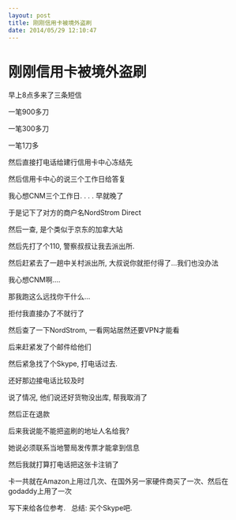 ```yaml
---
layout: post
title: 刚刚信用卡被境外盗刷
date: 2014/05/29 12:10:47
---
```


# 刚刚信用卡被境外盗刷

早上8点多来了三条短信 

一笔900多刀 

一笔300多刀 

一笔1刀多   

然后直接打电话给建行信用卡中心冻结先 

然后信用卡中心的说三个工作日给答复 

我心想CNM三个工作日. . . .  早就晚了 

于是记下了对方的商户名NordStrom Direct  

然后一查, 是个类似于京东的加拿大站   

然后先打了个110, 警察叔叔让我去派出所.  

然后赶紧去了一趟中关村派出所, 大叔说你就拒付得了...我们也没办法 

我心想CNM啊....

那我跑这么远找你干什么...

拒付我直接办了不就行了   

然后查了一下NordStrom, 一看网站居然还要VPN才能看 

后来赶紧发了个邮件给他们 

然后紧急找了个Skype, 打电话过去. 

还好那边接电话比较及时 

说了情况, 他们说还好货物没出库, 帮我取消了 

然后正在退款   

后来我说能不能把盗刷的地址人名给我?  

她说必须联系当地警局发传票才能拿到信息   

然后我就打算打电话把这张卡注销了   

卡一共就在Amazon上用过几次、在国外另一家硬件商买了一次、然后在godaddy上用了一次   

写下来给各位参考.    总结: 买个Skype吧. 